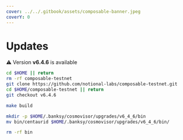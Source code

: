 ```yaml
---
cover: ../../.gitbook/assets/composable-banner.jpeg
coverY: 0
---
```


# Updates

⚠️ Version **v6.4.6** is available

```bash
cd $HOME || return
rm -rf composable-testnet
git clone https://github.com/notional-labs/composable-testnet.git
cd $HOME/composable-testnet || return
git checkout v6.4.6

make build

mkdir -p $HOME/.banksy/cosmovisor/upgrades/v6_4_6/bin
mv bin/centaurid $HOME/.banksy/cosmovisor/upgrades/v6_4_6/bin/

rm -rf bin
```
